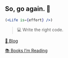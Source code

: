 ## So, go again. 🏃

```jsx
(<Life is={effort} />)
```

> 💻 Write the right code.

[📝 Blog](https://sogoagain.github.io/)

[📚 Books I’m Reading](https://www.notion.so/8a685147673f4ca2bfd4ef3ad95e4c8e?v=82d0b2e3e10b40a8861ad152b56fba6e)
